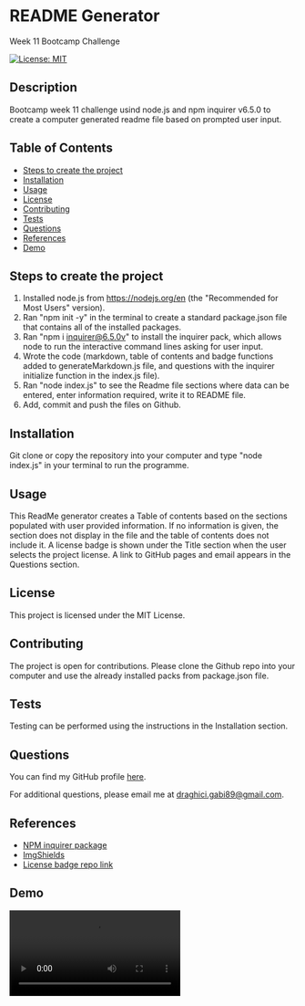 # README Generator
Week 11 Bootcamp Challenge

[![License: MIT](https://img.shields.io/badge/License-MIT-yellow.svg)](https://opensource.org/licenses/MIT)

## Description 
Bootcamp week 11 challenge usind node.js and npm inquirer v6.5.0 to create a computer generated readme file based on prompted user input.

## Table of Contents
- [Steps to create the project](#steps-to-create-the-project)
- [Installation](#installation)
- [Usage](#usage)
- [License](#license)
- [Contributing](#contributing)
- [Tests](#tests)
- [Questions](#questions)
- [References](#references)
- [Demo](#demo)

## Steps to create the project
1. Installed node.js from https://nodejs.org/en (the "Recommended for Most Users" version). 
2. Ran "npm init -y" in the terminal to create a standard package.json file that contains all of the installed packages.
3. Ran "npm i inquirer@6.5.0v" to install the inquirer pack, which allows node to run the interactive command lines asking for user input.
4. Wrote the code (markdown, table of contents and badge functions added to generateMarkdown.js file, and questions with the inquirer initialize function in the index.js file).
4. Ran "node index.js" to see the Readme file sections where data can be entered, enter information required, write it to README file.
5. Add, commit and push the files on Github.

## Installation 
Git clone or copy the repository into your computer and type "node index.js" in your terminal to run the programme. 

## Usage 
This ReadMe generator creates a Table of contents based on the sections populated with user provided information. If no information is given, the section does not display in the file and the table of contents does not include it. 
A license badge is shown under the Title section when the user selects the project license. 
A link to GitHub pages and email appears in the Questions section.

## License
This project is licensed under the MIT License.

## Contributing
The project is open for contributions. Please clone the Github repo into your computer and use the already installed packs from package.json file.

## Tests
Testing can be performed using the instructions in the Installation section.

## Questions
You can find my GitHub profile [here](https://github.com/GabiDragh).

For additional questions, please email me at draghici.gabi89@gmail.com.

## References
 
- [NPM inquirer package](https://www.npmjs.com/package/inquirer/v/6.5.0)
- [ImgShields](https://shields.io/)
- [License badge repo link](https://gist.github.com/lukas-h/2a5d00690736b4c3a7ba)

## Demo 

![Demo Video](./assets/video/ReadMe-Generator_Gabriela-Draghici_Feb_20_2024_5_55_PM.webm "Demo video")